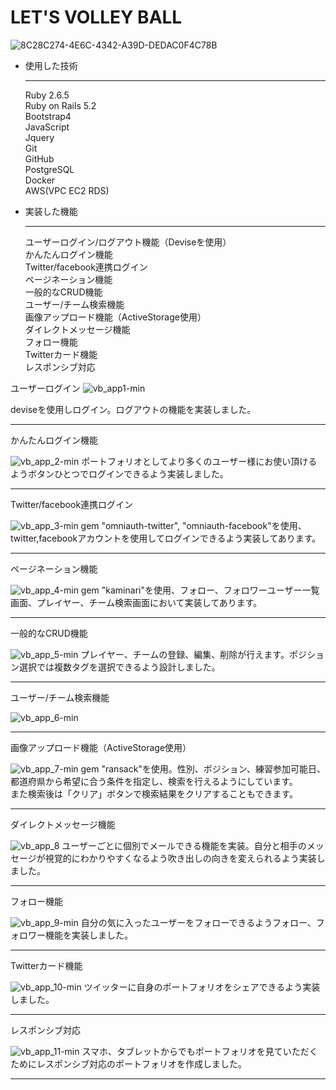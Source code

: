 # LET'S VOLLEY BALL

![8C28C274-4E6C-4342-A39D-DEDAC0F4C78B](https://user-images.githubusercontent.com/60634601/90243285-93c03100-de69-11ea-9e5a-b43901b4a8da.jpeg)


* 使用した技術<hr>
Ruby 2.6.5 <br>
Ruby on Rails 5.2<br>
Bootstrap4<br>
JavaScript<br>
Jquery<br>
Git<br>
GitHub<br>
PostgreSQL<br>
Docker<br>
AWS(VPC EC2 RDS)<br>

* 実装した機能<hr>
ユーザーログイン/ログアウト機能（Deviseを使用）<br>
かんたんログイン機能<br>
Twitter/facebook連携ログイン<br>
ページネーション機能<br>
一般的なCRUD機能<br>
ユーザー/チーム検索機能<br>
画像アップロード機能（ActiveStorage使用）<br>
ダイレクトメッセージ機能<br>
フォロー機能<br>
Twitterカード機能<br>
レスポンシブ対応<br>


ユーザーログイン
![vb_app1-min](https://user-images.githubusercontent.com/60634601/90308022-d8ee6c80-df16-11ea-9e7f-ae24f505d2e8.gif)

deviseを使用しログイン。ログアウトの機能を実装しました。

<hr>
かんたんログイン機能<br>

![vb_app_2-min](https://user-images.githubusercontent.com/60634601/90353552-7bc2fa00-e081-11ea-8674-e9b8043399ea.gif)
ポートフォリオとしてより多くのユーザー様にお使い頂けるようボタンひとつでログインできるよう実装しました。

<hr>
Twitter/facebook連携ログイン<br>

![vb_app_3-min](https://user-images.githubusercontent.com/60634601/90353601-972e0500-e081-11ea-89cc-218a481996af.gif)
gem "omniauth-twitter", "omniauth-facebook"を使用、twitter,facebookアカウントを使用してログインできるよう実装してあります。

<hr>
ページネーション機能<br>

![vb_app_4-min](https://user-images.githubusercontent.com/60634601/90353653-bc227800-e081-11ea-9c3a-b7755271b769.gif)
gem "kaminari"を使用、フォロー、フォロワーユーザー一覧画面、プレイヤー、チーム検索画面において実装してあります。

<hr>
一般的なCRUD機能<br>

![vb_app_5-min](https://user-images.githubusercontent.com/60634601/90353675-ce9cb180-e081-11ea-9d7d-9f30b66961a0.gif)
プレイヤー、チームの登録、編集、削除が行えます。ポジション選択では複数タグを選択できるよう設計しました。

<hr>
ユーザー/チーム検索機能<br>

![vb_app_6-min](https://user-images.githubusercontent.com/60634601/90353708-ed02ad00-e081-11ea-8fca-f84497636eb4.gif)

<hr>
画像アップロード機能（ActiveStorage使用）<br>

![vb_app_7-min](https://user-images.githubusercontent.com/60634601/90353725-fc81f600-e081-11ea-9763-22c564ca20a4.gif)
gem "ransack"を使用。性別、ポジション、練習参加可能日、都道府県から希望に合う条件を指定し、検索を行えるようにしています。<br>
また検索後は「クリア」ボタンで検索結果をクリアすることもできます。

<hr>
ダイレクトメッセージ機能<br>

![vb_app_8](https://user-images.githubusercontent.com/60634601/90353746-0d326c00-e082-11ea-8579-735fa8a1fb3a.gif)
ユーザーごとに個別でメールできる機能を実装。自分と相手のメッセージが視覚的にわかりやすくなるよう吹き出しの向きを変えられるよう実装しました。

<hr>
フォロー機能<br>

![vb_app_9-min](https://user-images.githubusercontent.com/60634601/90335075-0584b000-e00d-11ea-9685-075ede1b46b4.gif)
自分の気に入ったユーザーをフォローできるようフォロー、フォロワー機能を実装しました。

<hr>
Twitterカード機能<br>

![vb_app_10-min](https://user-images.githubusercontent.com/60634601/90353776-22a79600-e082-11ea-9651-8874dad82e31.gif)
ツイッターに自身のポートフォリオをシェアできるよう実装しました。

<hr>
レスポンシブ対応<br>

![vb_app_11-min](https://user-images.githubusercontent.com/60634601/90353815-45d24580-e082-11ea-8aad-4db21a257094.gif)
スマホ、タブレットからでもポートフォリオを見ていただくためにレスポンシブ対応のポートフォリオを作成しました。
<hr>


